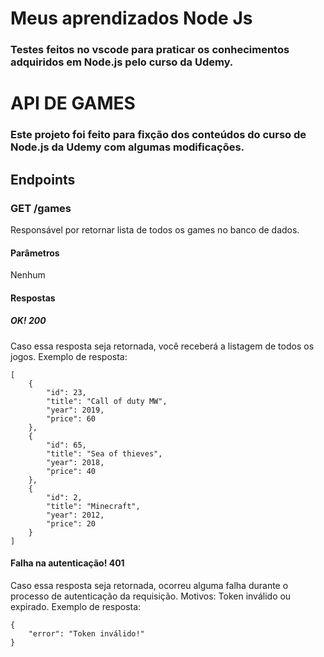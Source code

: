 # Meus aprendizados Node Js
### Testes feitos no vscode para praticar os conhecimentos adquiridos em Node.js pelo curso da Udemy.

# API DE GAMES

### Este projeto foi feito para fixção dos conteúdos do curso de Node.js da Udemy com algumas modificações.

## Endpoints

### GET /games
Responsável por retornar lista de todos os games no banco de dados.
#### Parâmetros 
Nenhum
#### Respostas
##### OK! 200
Caso essa resposta seja retornada, você receberá a listagem de todos os jogos. Exemplo de resposta: 
```
[
    {
        "id": 23,
        "title": "Call of duty MW",
        "year": 2019,
        "price": 60
    },
    {
        "id": 65,
        "title": "Sea of thieves",
        "year": 2018,
        "price": 40
    },
    {
        "id": 2,
        "title": "Minecraft",
        "year": 2012,
        "price": 20
    }
]
```
#### Falha na autenticação! 401
Caso essa resposta seja retornada, ocorreu alguma falha durante o processo de autenticação da requisição. Motivos: Token inválido ou expirado.
Exemplo de resposta:
```
{
    "error": "Token inválido!"
}
```
